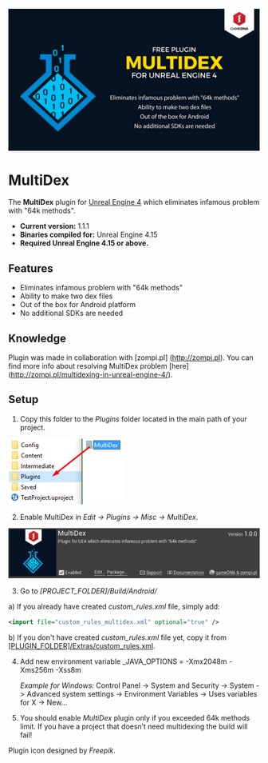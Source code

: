 ![Splash](Resources/Splash.png)

# MultiDex

The **MultiDex** plugin for [Unreal Engine 4](http://www.unrealengine.com) which eliminates infamous problem with "64k methods".

* **Current version:** 1.1.1
* **Binaries compiled for:** Unreal Engine 4.15
* **Required Unreal Engine 4.15 or above.**

## Features
* Eliminates infamous problem with "64k methods"
* Ability to make two dex files
* Out of the box for Android platform
* No additional SDKs are needed

## Knowledge
Plugin was made in collaboration with [zompi.pl] (http://zompi.pl). You can find more info about resolving MultiDex problem [here] (http://zompi.pl/multidexing-in-unreal-engine-4/).

## Setup
1. Copy this folder to the *Plugins* folder located in the main path of your project.

  ![CopyFiles](Resources/CopyFiles.png)

2. Enable MultiDex in *Edit -> Plugins -> Misc -> MultiDex*.

  ![EnablePlugin](Resources/EnablePlugin.png)

3. Go to _[PROJECT_FOLDER]/Build/Android/_

  a) If you already have created _custom_rules.xml_ file, simply add:
  ```xml
  <import file="custom_rules_multidex.xml" optional="true" />
  ```
  b) If you don't have created _custom_rules.xml_ file yet, copy it from [[PLUGIN_FOLDER]/Extras/custom_rules.xml](Extras/custom_rules.xml).
  
4. Add new environment variable _JAVA_OPTIONS = -Xmx2048m -Xms256m -Xss8m

   _Example for Windows:_ Control Panel -> System and Security -> System -> Advanced system settings -> Environment Variables -> Uses variables for X -> New...
   
5. You should enable _MultiDex_ plugin only if you exceeded 64k methods limit. If you have a project that doesn’t need multidexing the build will fail!

Plugin icon designed by _Freepik_.
